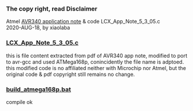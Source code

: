 ### The copy right, read Disclaimer  
Atmel [AVR340 application note](AVR340_APP_NOTE.pdf) & code LCX_App_Note_5_3_05.c  
2020-AUG-18, by xiaolaba  

### [LCX_App_Note_5_3_05.c](LCX_App_Note_5_3_05.c)  
this is file content extracted from pdf of AVR340 app note, modified to port to avr-gcc and used ATMega168p, conincidently the file name is adptoed.    
this modified code is no affiliated neither with Microchip nor Atmel, but the original code & pdf copyright still remains no change.  

### [build_atmega168p.bat](build_atmega168p.bat)  
compile ok  
